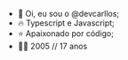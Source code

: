 - 👋 Oi, eu sou o @devcarllos;
- 🔥 Typescript e Javascript;
- ⭐ Apaixonado por código;
- 🙏🏽 2005 // 17 anos
